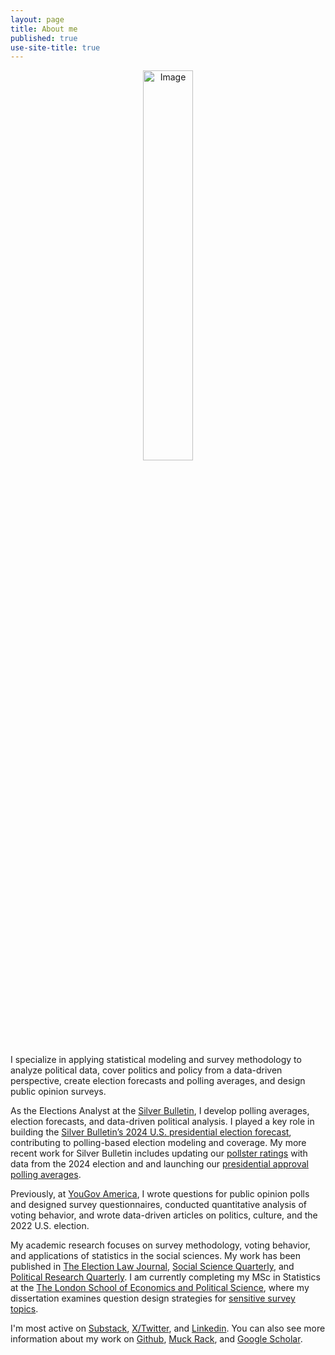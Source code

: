 ```yaml
---
layout: page
title: About me
published: true
use-site-title: true
---
```


<p align="center">
  <img src="/img/Headshot.jpg" alt="Image" style="width:40%;">
</p>

I specialize in applying statistical modeling and survey methodology to analyze political data, cover politics and policy from a data-driven perspective, create election forecasts and polling averages, and design public opinion surveys.

As the Elections Analyst at the [Silver Bulletin](https://www.natesilver.net/), I develop polling averages, election forecasts, and data-driven political analysis. I played a key role in building the [Silver Bulletin’s 2024 U.S. presidential election forecast](https://www.natesilver.net/p/nate-silver-2024-president-election-polls-model), contributing to polling-based election modeling and coverage. My more recent work for Silver Bulletin includes updating our [pollster ratings](https://www.natesilver.net/p/pollster-ratings-silver-bulletin) with data from the 2024 election and and launching our [presidential approval polling averages](https://www.natesilver.net/p/trump-approval-ratings-nate-silver-bulletin).

Previously, at [YouGov America](https://today.yougov.com/people/eli.mckown-dawson), I wrote questions for public opinion polls and designed survey questionnaires, conducted quantitative analysis of voting behavior, and wrote data-driven articles on politics, culture, and the 2022 U.S. election. 

My academic research focuses on survey methodology, voting behavior, and applications of statistics in the social sciences. My work has been published in [The Election Law Journal](https://www.liebertpub.com/doi/abs/10.1089/elj.2022.0064), [Social Science Quarterly]( https://doi.org/10.1111/ssqu.13366), and [Political Research Quarterly](https://journals.sagepub.com/doi/abs/10.1177/10659129241283169). I am currently completing my MSc in Statistics at the [The London School of Economics and Political Science](https://www.lse.ac.uk/statistics), where my dissertation examines question design strategies for [sensitive survey topics](https://en.wikipedia.org/wiki/Unmatched_count).

I'm most active on [Substack](https://substack.com/@emckowndawson), [X/Twitter](https://twitter.com/emckowndawson), and [Linkedin](https://www.linkedin.com/in/eli-mckown-dawson). You can also see more information about my work on [Github](https://github.com/eli-mckown-dawson), [Muck Rack](https://muckrack.com/eli-mckown-dawson-2), and [Google Scholar](https://scholar.google.com/citations?user=-stdPpQAAAAJ&hl=en).
